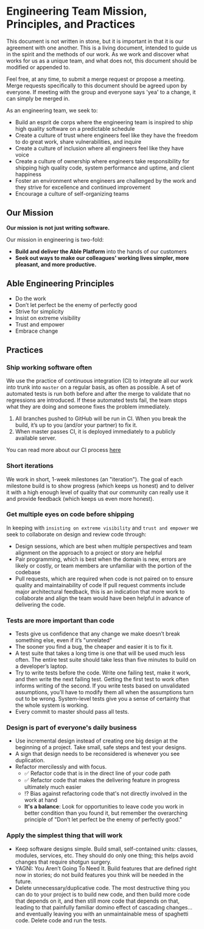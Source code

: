 # Engineering Team Mission, Principles, and Practices

This document is not written in stone, but it is important in that it is our
agreement with one another. This is a living document, intended to guide us in
the spirit and the methods of our work. As we work and discover what works for
us as a unique team, and what does not, this document should be modified or
appended to.  

Feel free, at any time, to submit a merge request or propose a meeting. Merge
requests specifically to this document should be agreed upon by everyone. If
meeting with the group and everyone says 'yea' to a change, it can simply be merged in.

As an engineering team, we seek to:

- Build an esprit de corps where the engineering team is inspired to ship high quality software on a predictable schedule
- Create a culture of trust where engineers feel like they have the freedom to do great work, share vulnerabilities, and inquire
- Create a culture of inclusion where all engineers feel like they have voice
- Create a culture of ownership where engineers take responsibility for shipping high quality code, system performance and uptime, and client happiness
- Foster an environment where engineers are challenged by the work and they strive for excellence and continued improvement
- Encourage a culture of self-organizing teams

## Our Mission
__Our mission is not just writing software.__

Our mission in engineering is two-fold:

* **Build and deliver the Able Platform** into the hands of our customers
* **Seek out ways to make our colleagues' working lives simpler, more pleasant, and more productive.**

## Able Engineering Principles
- Do the work
- Don’t let perfect be the enemy of perfectly good
- Strive for simplicity
- Insist on extreme visibility
- Trust and empower
- Embrace change

## Practices
### Ship working software often

We use the practice of continuous integration (CI) to integrate all our work into trunk into `master` on a regular basis, as often as possible. A set of automated tests is run both before and after the merge to validate that no regressions are introduced. If these automated tests fail, the team stops what they are doing and someone fixes the problem immediately.

1. All branches pushed to GitHub will be run in CI. When you break the build, it’s up to you (and/or your partner) to fix it.
2. When master passes CI, it is deployed immediately to a publicly available server.

You can read more about our CI process [here](https://docs.google.com/document/d/1m-u-6LRPjPisBuESP0rkIxJrNiMObovvsRbszwsdNLc/edit)

### Short iterations
We work in short, 1-week milestones (an "iteration"). The goal of each milestone build is to show progress (which keeps us honest) and to deliver it with a high enough level of quality that our community can really use it and provide feedback (which keeps us even more honest).

### Get multiple eyes on code before shipping
In keeping with `insisting on extreme visibility` and `trust and empower` we seek to collaborate on design and review code through:
- Design sessions, which are best when multiple perspectives and team alignment on the approach to a project or story are helpful
- Pair programming, which is best when the domain is new, errors are likely or costly, or team members are unfamiliar with the portion of the codebase
- Pull requests, which are required when code is not paired on to ensure quality and maintainability of code
If pull request comments include major architectural feedback, this is an indication that more work to collaborate and align the team would have been helpful in advance of delivering the code.

### Tests are more important than code
- Tests give us confidence that any change we make doesn’t break something else, even if it’s "unrelated"
- The sooner you find a bug, the cheaper and easier it is to fix it.
- A test suite that takes a long time is one that will be used much less often. The entire test suite should take less than five minutes to build on a developer’s laptop.
- Try to write tests before the code. Write one failing test, make it work, and then write the next failing test. Getting the first test to work often informs writing of the second. If you write tests based on unvalidated assumptions, you’ll have to modify them all when the assumptions turn out to be wrong. System-level tests give you a sense of certainty that the whole system is working.
- Every commit to master should pass all tests.

### Design is part of everyone's daily business
- Use incremental design instead of creating one big design at the beginning of a project. Take small, safe steps and test your designs.
- A sign that design needs to be reconsidered is whenever you see duplication.
- Refactor mercilessly and with focus.
  - :white_check_mark: Refactor code that is in the direct line of your code path
  - :white_check_mark: Refactor code that makes the delivering feature in progress ultimately much easier
  - :interrobang: Bias against refactoring code that's not directly involved in the work at hand
  - **It's a balance**: Look for opportunities to leave code you work in better condition than you found it, but remember the overarching principle of "Don’t let perfect be the enemy of perfectly good."

### Apply the simplest thing that will work
- Keep software designs simple. Build small, self-contained units: classes, modules, services, etc. They should do only one thing; this helps avoid changes that require shotgun surgery.
- YAGNI: You Aren’t Going To Need It. Build features that are defined right now in stories; do not build features you think will be needed in the future.
- Delete unnecessary/duplicative code. The most destructive thing you can do to your project is to build new code, and then build more code that depends on it, and then still more code that depends on that, leading to that painfully familiar domino effect of cascading changes... and eventually leaving you with an unmaintainable mess of spaghetti code. Delete code and run the tests.
